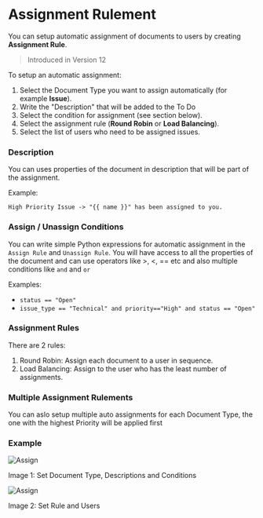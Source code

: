 <!-- add-breadcrumbs -->

# Assignment Rulement

You can setup automatic assignment of documents to users by creating **Assignment Rule**.

> Introduced in Version 12

To setup an automatic assignment:

1. Select the Document Type you want to assign automatically (for example **Issue**).
1. Write the "Description" that will be added to the To Do
1. Select the condition for assignment (see section below).
1. Select the assignment rule (**Round Robin** or **Load Balancing**).
1. Select the list of users who need to be assigned issues.

### Description

You can uses properties of the document in description that will be part of the assignment.

Example:

    High Priority Issue -> "{{ name }}" has been assigned to you.

### Assign / Unassign Conditions

You can write simple Python expressions for automatic assignment in the `Assign Rule` and `Unassign Rule`. You will have access to all the properties of the document and can use operators like >, <, == etc and also multiple conditions like `and` and `or`

Examples:

- `status == "Open"`
- `issue_type == "Technical" and priority=="High" and status == "Open"`

### Assignment Rules

There are 2 rules:

1. Round Robin: Assign each document to a user in sequence.
2. Load Balancing: Assign to the user who has the least number of assignments.

### Multiple Assignment Rulements

You can aslo setup multiple auto assignments for each Document Type, the one with the highest Priority will be applied first

### Example

<img class="screenshot" alt="Assign" src="{{docs_base_url}}/assets/img/setup/automation/auto-assign-1.png">

Image 1: Set Document Type, Descriptions and Conditions

<img class="screenshot" alt="Assign" src="{{docs_base_url}}/assets/img/setup/automation/auto-assign-2.png">

Image 2: Set Rule and Users

